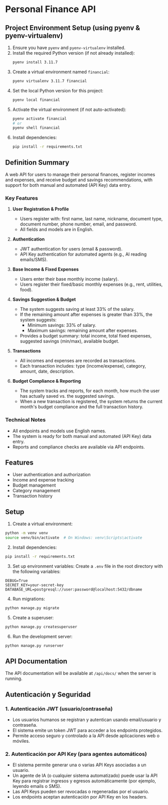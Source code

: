 # Personal Finance API

## Project Environment Setup (using pyenv & pyenv-virtualenv)

1. Ensure you have `pyenv` and `pyenv-virtualenv` installed.
2. Install the required Python version (if not already installed):
   ```bash
   pyenv install 3.11.7
   ```
3. Create a virtual environment named `financial`:
   ```bash
   pyenv virtualenv 3.11.7 financial
   ```
4. Set the local Python version for this project:
   ```bash
   pyenv local financial
   ```
5. Activate the virtual environment (if not auto-activated):
   ```bash
   pyenv activate financial
   # or
   pyenv shell financial
   ```
6. Install dependencies:
   ```bash
   pip install -r requirements.txt
   ```

## Definition Summary

A web API for users to manage their personal finances, register incomes and expenses, and receive budget and savings recommendations, with support for both manual and automated (API Key) data entry.

### Key Features

1. **User Registration & Profile**
   - Users register with: first name, last name, nickname, document type, document number, phone number, email, and password.
   - All fields and models are in English.

2. **Authentication**
   - JWT authentication for users (email & password).
   - API Key authentication for automated agents (e.g., AI reading emails/SMS).

3. **Base Income & Fixed Expenses**
   - Users enter their base monthly income (salary).
   - Users register their fixed/basic monthly expenses (e.g., rent, utilities, food).

4. **Savings Suggestion & Budget**
   - The system suggests saving at least 33% of the salary.
   - If the remaining amount after expenses is greater than 33%, the system suggests:
     - Minimum savings: 33% of salary.
     - Maximum savings: remaining amount after expenses.
   - Provides a budget summary: total income, total fixed expenses, suggested savings (min/max), available budget.

5. **Transactions**
   - All incomes and expenses are recorded as transactions.
   - Each transaction includes: type (income/expense), category, amount, date, description.

6. **Budget Compliance & Reporting**
   - The system tracks and reports, for each month, how much the user has actually saved vs. the suggested savings.
   - When a new transaction is registered, the system returns the current month's budget compliance and the full transaction history.

### Technical Notes

- All endpoints and models use English names.
- The system is ready for both manual and automated (API Key) data entry.
- Reports and compliance checks are available via API endpoints.

## Features

- User authentication and authorization
- Income and expense tracking
- Budget management
- Category management
- Transaction history

## Setup

1. Create a virtual environment:
```bash
python -m venv venv
source venv/bin/activate  # On Windows: venv\Scripts\activate
```

2. Install dependencies:
```bash
pip install -r requirements.txt
```

3. Set up environment variables:
Create a `.env` file in the root directory with the following variables:
```
DEBUG=True
SECRET_KEY=your-secret-key
DATABASE_URL=postgresql://user:password@localhost:5432/dbname
```

4. Run migrations:
```bash
python manage.py migrate
```

5. Create a superuser:
```bash
python manage.py createsuperuser
```

6. Run the development server:
```bash
python manage.py runserver
```

## API Documentation

The API documentation will be available at `/api/docs/` when the server is running.

## Autenticación y Seguridad

### 1. Autenticación JWT (usuario/contraseña)
- Los usuarios humanos se registran y autentican usando email/usuario y contraseña.
- El sistema emite un token JWT para acceder a los endpoints protegidos.
- Permite acceso seguro y controlado a la API desde aplicaciones web o móviles.

### 2. Autenticación por API Key (para agentes automáticos)
- El sistema permite generar una o varias API Keys asociadas a un usuario.
- Un agente de IA (o cualquier sistema automatizado) puede usar la API Key para registrar ingresos y egresos automáticamente (por ejemplo, leyendo emails o SMS).
- Las API Keys pueden ser revocadas o regeneradas por el usuario.
- Los endpoints aceptan autenticación por API Key en los headers.
